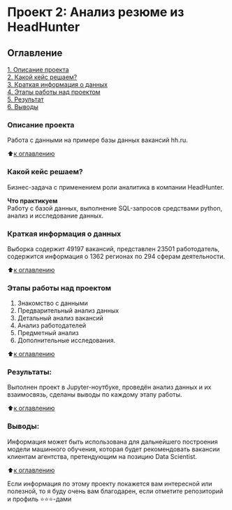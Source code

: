 # Проект 2: Анализ резюме из HeadHunter

## Оглавление  
[1. Описание проекта](.README.md#Описание-проекта)  
[2. Какой кейс решаем?](.README.md#Какой-кейс-решаем)  
[3. Краткая информация о данных](.README.md#Краткая-информация-о-данных)  
[4. Этапы работы над проектом](.README.md#Этапы-работы-над-проектом)  
[5. Результат](.README.md#Результат)    
[6. Выводы](.README.md#Выводы) 

### Описание проекта    
Работа с данными на примере базы данных вакансий hh.ru.

:arrow_up:[к оглавлению](_)


### Какой кейс решаем?    
Бизнес-задача с применением роли аналитика в компании HeadHunter.

**Что практикуем**     
Работу с базой данных, выполнение SQL-запросов средствами python, анализ и исследование данных.


### Краткая информация о данных
Выборка содержит 49197 вакансий, представлен 23501 работодатель, содержится информация о 1362 регионах по 294 сферам деятельности.

:arrow_up:[к оглавлению](.README.md#Оглавление)


### Этапы работы над проектом  
1. Знакомство с данными
2. Предварительный анализ данных
3. Детальный анализ вакансий
4. Анализ работодателей
5. Предметный анализ
6. Дополнительные исследования.

:arrow_up:[к оглавлению](.README.md#Оглавление)


### Результаты:  
Выполнен проект в Jupyter-ноутбуке, проведён анализ данных и их взаимосвязь, сделаны выводы по каждому этапу работы.

:arrow_up:[к оглавлению](.README.md#Оглавление)


### Выводы:
Информация может быть использована для дальнейшего построения модели машинного обучения, которая будет рекомендовать вакансии клиентам агентства, претендующим на позицию Data Scientist.

:arrow_up:[к оглавлению](.README.md#Оглавление)


Если информация по этому проекту покажется вам интересной или полезной, то я буду очень вам благодарен, если отметите репозиторий и профиль ⭐️⭐️⭐️-дами
